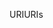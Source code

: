 <span data-ttu-id="5b9b7-101">URI</span><span class="sxs-lookup"><span data-stu-id="5b9b7-101">URIs</span></span>